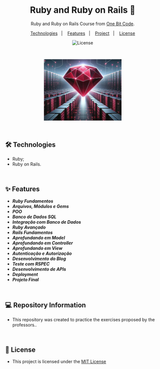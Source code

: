 <h1 align="center"> Ruby and Ruby on Rails 💎 </h1> 

<p align="center">Ruby and Ruby on Rails Course from <a href="https://cursos.onebitcode.com">One Bit Code</a>.

<p align="center">  
  <a href="#-technologies">Technologies</a>&nbsp;&nbsp;&nbsp;|&nbsp;&nbsp;&nbsp;
  <a href="#-features">Features</a>&nbsp;&nbsp;&nbsp;|&nbsp;&nbsp;&nbsp;
  <a href="#-repository-information">Project</a>&nbsp;&nbsp;&nbsp;|&nbsp;&nbsp;&nbsp;
  <a href="#-license">License</a>  

</p>


<p align="center">
  <img alt="License" src="https://img.shields.io/static/v1?label=license&message=MIT&color=c920c9&labelColor=000000">
</p>

<br>

<p align="center">
  <img alt="Imagem do Curso" src=".github/ruby.PNG" width="50%">
</p>

<br>

## 🛠 Technologies

- Ruby;
- Ruby on Rails.

<br>

## ✨ Features

* **_Ruby Fundamentos_**
* **_Arquivos, Módulos e Gems_**
* **_POO_**
* **_Banco de Dados SQL_**
* **_Integração com Banco de Dados_**
* **_Ruby Avançado_**
* **_Rails Fundamentos_**
* **_Aprofundando em Model_**
* **_Aprofundando em Controller_**
* **_Aprofundando em View_**
* **_Autenticação e Autorização_**
* **_Desenvolvimento do Blog_**
* **_Teste com RSPEC_**
* **_Desenvolvimento de APIs_**
* **_Deployment_**
* **_Projeto Final_**

 
<br>

## 💻 Repository Information

- This repository was created to practice the exercises proposed by the professors..

<br>

## 📜 License

* This project is licensed under the [MIT License](https://choosealicense.com/licenses/mit/)





